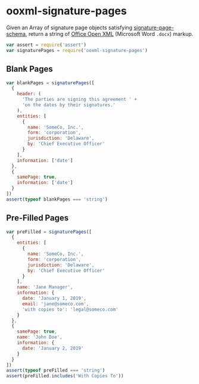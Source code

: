 # ooxml-signature-pages

Given an Array of signature page objects satisfying [signature-page-schema](https://www.npmjs.com/package/signature-page-schema), return a string of [Office Open XML](https://en.wikipedia.org/wiki/Office_Open_XML) (Microsoft Word `.docx`) markup.

```javascript
var assert = require('assert')
var signaturePages = require('ooxml-signature-pages')
```

## Blank Pages

```javascript
var blankPages = signaturePages([
  {
    header: (
      'The parties are signing this agreement ' +
      'on the dates by their signatures.'
    ),
    entities: [
      {
        name: 'SomeCo, Inc.',
        form: 'corporation',
        jurisdiction: 'Delaware',
        by: 'Chief Executive Officer'
      }
    ],
    information: ['date']
  },
  {
    samePage: true,
    information: ['date']
  }
])
assert(typeof blankPages === 'string')
```

## Pre-Filled Pages

```javascript
var preFilled = signaturePages([
  {
    entities: [
      {
        name: 'SomeCo, Inc.',
        form: 'corporation',
        jurisdiction: 'Delaware',
        by: 'Chief Executive Officer'
      }
    ],
    name: 'Jane Manager',
    information: {
      date: 'January 1, 2019',
      email: 'jane@someco.com',
      'with copies to': 'legal@someco.com'
    }
  },
  {
    samePage: true,
    name: 'John Doe',
    information: {
      date: 'January 2, 2019'
    }
  }
])
assert(typeof preFilled === 'string')
assert(preFilled.includes('With Copies To'))
```
